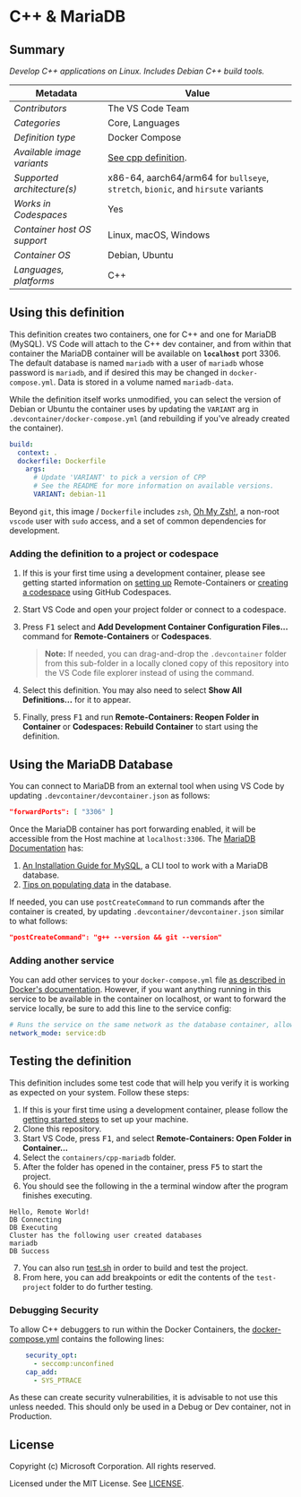 # C++ & MariaDB

## Summary

*Develop C++ applications on Linux. Includes Debian C++ build tools.*

| Metadata | Value |  
|----------|-------|
| *Contributors* | The VS Code Team |
| *Categories* | Core, Languages |
| *Definition type* | Docker Compose |
| *Available image variants* | [See cpp definition](../cpp). |
| *Supported architecture(s)* | x86-64, aarch64/arm64 for `bullseye`, `stretch`, `bionic`, and `hirsute` variants |
| *Works in Codespaces* | Yes |
| *Container host OS support* | Linux, macOS, Windows |
| *Container OS* | Debian, Ubuntu |
| *Languages, platforms* | C++ |

## Using this definition
This definition creates two containers, one for C++ and one for MariaDB (MySQL). VS Code will attach to the C++ dev container, and from within that container the MariaDB container will be available on **`localhost`** port 3306. The default database is named `mariadb` with a user of `mariadb` whose password is `mariadb`, and if desired this may be changed in `docker-compose.yml`. Data is stored in a volume named `mariadb-data`.


While the definition itself works unmodified, you can select the version of Debian or Ubuntu the container uses by updating the `VARIANT` arg in `.devcontainer/docker-compose.yml` (and rebuilding if you've already created the container).

```yaml
build: 
  context: .
  dockerfile: Dockerfile
    args:
      # Update 'VARIANT' to pick a version of CPP
      # See the README for more information on available versions.
      VARIANT: debian-11
```

Beyond `git`, this image / `Dockerfile` includes `zsh`, [Oh My Zsh!](https://ohmyz.sh/), a non-root `vscode` user with `sudo` access, and a set of common dependencies for development.

### Adding the definition to a project or codespace

1. If this is your first time using a development container, please see getting started information on [setting up](https://aka.ms/vscode-remote/containers/getting-started) Remote-Containers or [creating a codespace](https://aka.ms/ghcs-open-codespace) using GitHub Codespaces.

2. Start VS Code and open your project folder or connect to a codespace.

3. Press <kbd>F1</kbd> select and **Add Development Container Configuration Files...** command for **Remote-Containers** or **Codespaces**.

   > **Note:** If needed, you can drag-and-drop the `.devcontainer` folder from this sub-folder in a locally cloned copy of this repository into the VS Code file explorer instead of using the command.

4. Select this definition. You may also need to select **Show All Definitions...** for it to appear.

5. Finally, press <kbd>F1</kbd> and run **Remote-Containers: Reopen Folder in Container** or **Codespaces: Rebuild Container** to start using the definition.

## Using the MariaDB Database
You can connect to MariaDB from an external tool when using VS Code by updating `.devcontainer/devcontainer.json` as follows:

```json
"forwardPorts": [ "3306" ]
```

Once the MariaDB container has port forwarding enabled, it will be accessible from the Host machine at `localhost:3306`. The [MariaDB Documentation](https://mariadb.com/docs/) has:

1. [An Installation Guide for MySQL](https://mariadb.com/kb/en/mysql-client/), a CLI tool to work with a MariaDB database.
2. [Tips on populating data](https://mariadb.com/kb/en/how-to-quickly-insert-data-into-mariadb/) in the database. 

If needed, you can use `postCreateCommand` to run commands after the container is created, by updating `.devcontainer/devcontainer.json` similar to what follows:

```json
"postCreateCommand": "g++ --version && git --version"
```

### Adding another service

You can add other services to your `docker-compose.yml` file [as described in Docker's documentation](https://docs.docker.com/compose/compose-file/#service-configuration-reference). However, if you want anything running in this service to be available in the container on localhost, or want to forward the service locally, be sure to add this line to the service config:

```yaml
# Runs the service on the same network as the database container, allows "forwardPorts" in devcontainer.json function.
network_mode: service:db
```

## Testing the definition

This definition includes some test code that will help you verify it is working as expected on your system. Follow these steps:

1. If this is your first time using a development container, please follow the [getting started steps](https://aka.ms/vscode-remote/containers/getting-started) to set up your machine.
2. Clone this repository.
3. Start VS Code, press <kbd>F1</kbd>, and select **Remote-Containers: Open Folder in Container...**
4. Select the `containers/cpp-mariadb` folder.
5. After the folder has opened in the container, press <kbd>F5</kbd> to start the project.
6. You should see the following in the a terminal window after the program finishes executing.
```
Hello, Remote World!
DB Connecting
DB Executing
Cluster has the following user created databases
mariadb
DB Success
```
7. You can also run [test.sh](test-project/test.sh) in order to build and test the project.
8. From here, you can add breakpoints or edit the contents of the `test-project` folder to do further testing.

### Debugging Security
To allow C++ debuggers to run within the Docker Containers, the [docker-compose.yml](.devcontainer/docker-compose.yml) contains the following lines:

```yaml
    security_opt:
      - seccomp:unconfined
    cap_add:
      - SYS_PTRACE
```

As these can create security vulnerabilities, it is advisable to not use this unless needed. This should only be used in a Debug or Dev container, not in Production.

## License

Copyright (c) Microsoft Corporation. All rights reserved.

Licensed under the MIT License. See [LICENSE](https://github.com/microsoft/vscode-dev-containers/blob/main/LICENSE).
